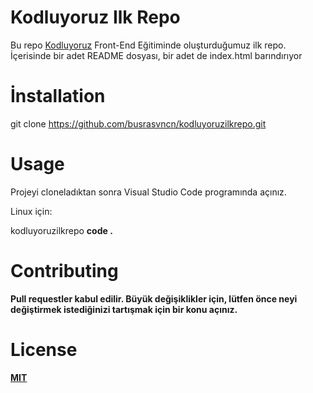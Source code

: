 # Kodluyoruz Ilk Repo       
Bu repo [Kodluyoruz](https://www.kodluyoruz.org/) Front-End Eğitiminde oluşturduğumuz ilk repo. İçerisinde bir adet README dosyası, bir adet de index.html barındırıyor 

# İnstallation 
git clone https://github.com/busrasvncn/kodluyoruzilkrepo.git

# Usage
Projeyi cloneladıktan sonra Visual Studio Code programında açınız.

Linux için:

<div> kodluyoruzilkrepo <b>
code .
</div>

# Contributing
Pull requestler kabul edilir. Büyük değişiklikler için, lütfen önce neyi değiştirmek istediğinizi tartışmak için bir konu açınız.

# License
[MIT](https://choosealicense.com/licenses/mit/)

